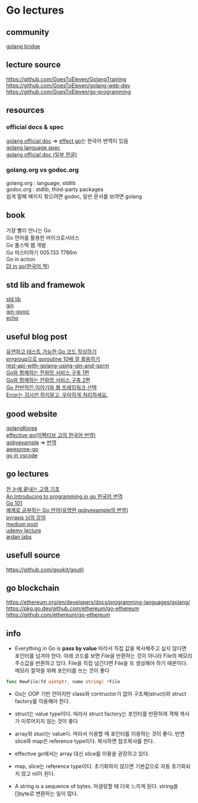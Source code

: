 # Go lectures  

## community
[golang bridge](https://forum.golangbridge.org/)  

## lecture source

https://github.com/GoesToEleven/GolangTraining  
https://github.com/GoesToEleven/golang-web-dev  
https://github.com/GoesToEleven/go-programming  


## resources

### official docs & spec  

[golang official doc](https://golang.org/doc/) => [effect go](https://gosudaweb.gitbooks.io/effective-go-in-korean/content/)는 한국어 번역이 있음  
[golang language spec](https://golang.org/ref/spec)  
[golang official doc (일부 한글)](https://github.com/golang-kr/golang-doc/wiki)  

### golang.org vs godoc.org  

golang.org : language, stdlib  
godoc.org : stdlib, third-party packages  
쉽게 말해 패키지 찾으려면 godoc, 일반 문서를 보려면 golang  

## book  

가장 빨리 만나는 Go  
Go 언어를 활용한 마이크로서비스  
Go 풀스택 웹 개발   
Go 마스터하기  005.133 T786m  
Go in action   
[DI in go(한국어 책)](http://acornpub.co.kr/book/dependency-injection-go)

## std lib and framewok

[std lib](https://golang.org/pkg/)  
[gin](https://github.com/gin-gonic/gin)   
[gin-gonic](https://gin-gonic.com/)   
[echo](https://github.com/labstack/echo)   

## useful blog post  

[유연하고 테스트 가능한 Go 코드 작성하기](https://medium.com/daangn/how-to-write-a-testable-golang-code-4c0e67612bb8)  
[errgroup으로 goroutine 10배 잘 활용하기](https://devjin-blog.com/golang-errgroup-goroutine/)  
[rest-api-with-golang-using-gin-and-gorm](https://blog.logrocket.com/how-to-build-a-rest-api-with-golang-using-gin-and-gorm/)  
[Go와 함께하는 전화망 서비스 구축 1편](https://d2.naver.com/helloworld/5827706)   
[Go와 함께하는 전화망 서비스 구축 2편](https://d2.naver.com/helloworld/0814313)   
[Go 전반적인 이야기와 웹 프레임워크 선택](https://kimtaekju-study.tistory.com/203)  
[Error는 검사만 하지말고, 우아하게 처리하세요.](http://cloudrain21.com/golang-graceful-error-handling#errors-just-values)  
## good website  

[golangKorea](https://github.com/golangkorea)  
[effective go(이펙티브 고의 한국어 번역)](https://gosudaweb.gitbooks.io/effective-go-in-korean/content/)  
[gobyexample](https://gobyexample.com/) => [번역](https://joinc.co.kr/w/GoLang/example/)  
[awesome-go](https://awesome-go.com/#web-frameworks)  
[go in vscode](https://code.visualstudio.com/docs/languages/go)  

## go lectures  

[한 눈에 끝내는 고랭 기초](https://edu.goorm.io/lecture/2010/%25ED%2595%259C-%25EB%2588%2588%25EC%2597%2590-%25EB%2581%259D%25EB%2582%25B4%25EB%258A%2594-%25EA%25B3%25A0%25EB%259E%25AD-%25EA%25B8%25B0%25EC%25B4%2588)  
[An Introducing to programming in go 한국어 번역](http://codingnuri.com/golang-book/)  
[Go 101](https://go101.org/article/101.html)  
[예제로 공부하는 Go 언어(유명한 gobyexample의 번역)](https://joinc.co.kr/w/GoLang/example/)  
[pyrasis 님의 강의](http://pyrasis.com/private/2015/06/01/publish-go-for-the-really-impatient-book)  
[medium post](medium.com/qvault/learn-go-fast-best-courses-and-resources-3a42e70476c3)  
[udemy lecture](www.udemy.com/course/go-programming-language/)  
[ardan labs](https://www.ardanlabs.com/ultimate-go/)  

## usefull source  

https://github.com/gookit/goutil  


## go blockchain  

https://ethereum.org/en/developers/docs/programming-languages/golang/
https://pkg.go.dev/github.com/ethereum/go-ethereum
https://github.com/ethereum/go-ethereum  


## info  

- Everything in Go is **pass by value** 따라서 직접 값을 복사해주고 싶지 않다면 포인터를 넘겨야 한다.
아래 코드를 보면 File을 반환하는 것이 아니라 File의 메모리 주소값을 반환하고 있다. File을 직접 넘긴다면 File을 또 생성해야 하기 때문이다. 메모리 절약을 위해 포인터를 쓰는 것이 좋다
```go
func NewFile(fd uintptr, name string) *File
``` 

- Go는 OOP 기반 언어지만 class와 contructor가 없어 구조체(struct)와 struct factory를 이용해야 한다.

- struct는 value type이다. 
따라서 struct factory는 포인터를 반환하여 객체 복사가 이루어지지 않는 것이 좋다

- array와 stuct는 value다.  따라서 이용할 때 포인터를 이용하는 것이 좋다. 반면 slice와 map은 reference type이다. 복사하면 참조복사를 한다.  
  
- effective go에서는 array 대신 slice를 이용을 권장하고 있다.  

- map, slice는 reference type이다. 
초기화하지 않으면 기본값으로 자동 초기화되지 않고 nil이 된다.  

- A string is a sequence of bytes. 마셜링할 때 더욱 느끼게 된다. string을 []byte로 변환하는 일이 많다.

